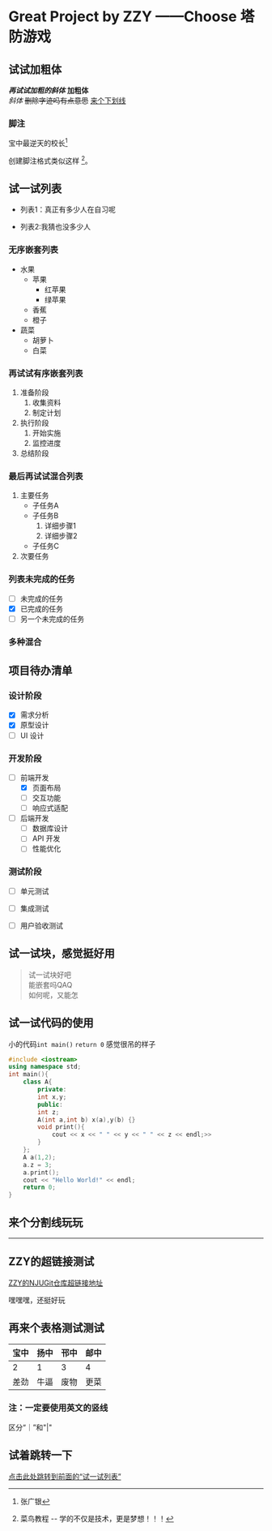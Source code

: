 # Great Project by ZZY ——Choose 塔防游戏

## 试试加粗体

***再试试加粗的斜体***
**加粗体**  
*斜体*
~~删除字迹吗有点意思~~
<u>来个下划线</u>

### 脚注

宝中最逆天的校长[^校长]

[^校长]:张广银

创建脚注格式类似这样 [^RUNOOB]。

[^RUNOOB]: 菜鸟教程 -- 学的不仅是技术，更是梦想！！！

## 试一试列表

+ 列表1：真正有多少人在自习呢

+ 列表2:我猜也没多少人

### 无序嵌套列表

- 水果
  - 苹果
    - 红苹果
    - 绿苹果
  - 香蕉
  - 橙子
- 蔬菜
  - 胡萝卜
  - 白菜

### 再试试有序嵌套列表

1. 准备阶段
   1. 收集资料
   2. 制定计划
2. 执行阶段
   1. 开始实施
   2. 监控进度
3. 总结阶段

### 最后再试试混合列表

1. 主要任务
   - 子任务A
   - 子任务B
     1. 详细步骤1
     2. 详细步骤2
   - 子任务C
2. 次要任务

### 列表未完成的任务

- [ ] 未完成的任务
- [x] 已完成的任务
- [ ] 另一个未完成的任务

### 多种混合

## 项目待办清单

### 设计阶段
- [x] 需求分析
- [x] 原型设计
- [ ] UI 设计

### 开发阶段
- [ ] 前端开发
  - [x] 页面布局
  - [ ] 交互功能
  - [ ] 响应式适配
- [ ] 后端开发
  - [ ] 数据库设计
  - [ ] API 开发
  - [ ] 性能优化

### 测试阶段
- [ ] 单元测试
- [ ] 集成测试
- [ ] 用户验收测试



## 试一试块，感觉挺好用

> 试一试块好吧  
> 能嵌套吗QAQ  
>如何呢，又能怎

## 试一试代码的使用

小的代码`int main()`  `return 0`
感觉很吊的样子

``` C++
#include <iostream>
using namespace std;
int main(){
    class A{
        private:
        int x,y;
        public:
        int z;
        A(int a,int b) x(a),y(b) {}
        void print(){
            cout << x << " " << y << " " << z << endl;>>
        }
    };
    A a(1,2);
    a.z = 3;
    a.print();
    cout << "Hello World!" << endl;
    return 0;
}
```

## 来个分割线玩玩

***

## ZZY的超链接测试

[ZZY的NJUGit仓库超链接地址](https://git.nju.edu.cn/DavidChou/college_for_zzy)

嘿嘿嘿，还挺好玩

## 再来个表格测试测试

| 宝中 | 扬中 | 邗中 | 邮中 |
| - | - | - | - |
| 2 | 1 | 3 | 4 |
| 差劲 | 牛逼 | 废物 | 更菜 |

### 注：一定要使用英文的竖线

区分“｜”和"|"

## 试着跳转一下

[点击此处跳转到前面的“试一试列表”](#试一试列表)
